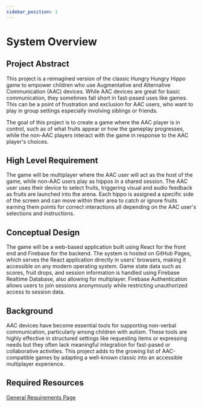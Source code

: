 ```yaml
---
sidebar_position: 1
---
```


# System Overview
## Project Abstract
This project is a reimagined version of the classic Hungry Hungry Hippo game to empower children who use Augmentative and Alternative Communication (AAC) devices. While AAC devices are great for basic communication, they sometimes fall short in fast-pased uses like games. This can be a point of frustration and exclusion for AAC users, who want to play in group settings especially involving siblings or friends.

The goal of this project is to create a game where the AAC player is in control, such as of what fruits appear or how the gameplay progresses, while the non-AAC players interact with the game in response to the AAC player's choices.

## High Level Requirement
The game will be multiplayer where the AAC user will act as the host of the game, while non-AAC users play as hippos in a shared session. The AAC user uses their device to select fruits, triggering visual and audio feedback as fruits are launched into the arena. Each hippo is assigned a specific side of the screen and can move within their area to catch or ignore fruits earning them points for correct interactions all depending on the AAC user's selections and instructions.

## Conceptual Design
The game will be a web-based application built using React for the front end and Firebase for the backend. The system is hosted on GitHub Pages, which serves the React application directly in users’ browsers, making it accessible on any modern operating system. Game state data such as scores, fruit drops, and session information is handled using Firebase Realtime Database, also allowing for multiplayer. Firebase Authentication allows users to join sessions anonymously while restricting unauthorized access to session data.

## Background
AAC devices have become essential tools for supporting non-verbal communication, particularly among children with autism. These tools are highly effective in structured settings like requesting items or expressing needs but they often lack meaningful integration for fast-pased or collaborative activities. This project adds to the growing list of AAC-compatible games by adapting a well-known classic into an accessible multiplayer experience.

## Required Resources
[General Requirements Page](https://capstone-projects-2025-spring.github.io/project-acc-hungry-hippos/docs/requirements/general-requirements)